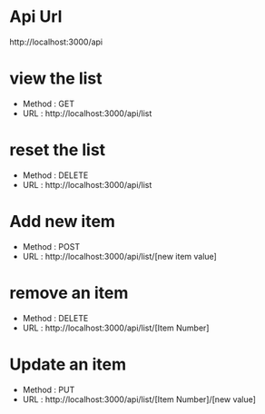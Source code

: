 # Api Url
http://localhost:3000/api

# view the list
- Method : GET
- URL : http://localhost:3000/api/list

# reset the list
- Method : DELETE
- URL : http://localhost:3000/api/list

# Add new item
- Method : POST
- URL : http://localhost:3000/api/list/[new item value]

# remove an item
- Method : DELETE
- URL : http://localhost:3000/api/list/[Item Number]

# Update an item
- Method : PUT
- URL : http://localhost:3000/api/list/[Item Number]/[new value]
